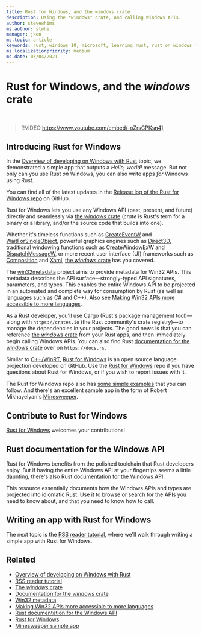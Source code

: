 ```yaml
---
title: Rust for Windows, and the windows crate
description: Using the *windows* crate, and calling Windows APIs.
author: stevewhims
ms.author: stwhi
manager: jken
ms.topic: article
keywords: rust, windows 10, microsoft, learning rust, rust on windows for beginners, rust with vs code, rust for windows
ms.localizationpriority: medium
ms.date: 03/04/2021
---
```


# Rust for Windows, and the *windows* crate

&nbsp;
> [!VIDEO https://www.youtube.com/embed/-oZrsCPKsn4]

## Introducing Rust for Windows

In the [Overview of developing on Windows with Rust](overview.md) topic, we demonstrated a simple app that outputs a *Hello, world!* message. But not only can you use Rust *on* Windows, you can also write apps *for* Windows using Rust.

You can find all of the latest updates in the [Release log of the Rust for Windows repo](https://github.com/microsoft/windows-rs/releases) on GitHub.

Rust for Windows lets you use any Windows API (past, present, and future) directly and seamlessly via [the *windows* crate](https://crates.io/crates/windows) (*crate* is Rust's term for a binary or a library, and/or the source code that builds into one).

Whether it's timeless functions such as [CreateEventW](/windows/win32/api/synchapi/nf-synchapi-createeventw) and [WaitForSingleObject](/windows/win32/api/synchapi/nf-synchapi-waitforsingleobject), powerful graphics engines such as [Direct3D](/windows/win32/direct3d12/directx-12-programming-guide), traditional windowing functions such as [CreateWindowExW](/windows/win32/api/winuser/nf-winuser-createwindowexw) and [DispatchMessageW](/windows/win32/api/winuser/nf-winuser-dispatchmessagew), or more recent user interface (UI) frameworks such as [Composition](/uwp/api/windows.ui.composition) and [Xaml](/uwp/api/windows.ui.xaml), [the *windows* crate](https://crates.io/crates/windows) has you covered.

The [win32metadata](https://github.com/microsoft/win32metadata) project aims to provide metadata for Win32 APIs. This metadata describes the API surface&mdash;strongly-typed API signatures, parameters, and types. This enables the entire Windows API to be projected in an automated and complete way for consumption by Rust (as well as languages such as C# and C++). Also see [Making Win32 APIs more accessible to more languages](https://blogs.windows.com/windowsdeveloper/2021/01/21/making-win32-apis-more-accessible-to-more-languages/).

As a Rust developer, you'll use Cargo (Rust's package management tool)&mdash;along with `https://crates.io` (the Rust community's crate registry)&mdash;to manage the dependencies in your projects. The good news is that you can reference [the *windows* crate](https://crates.io/crates/windows) from your Rust apps, and then immediately begin calling Windows APIs. You can also find Rust [documentation for the *windows* crate](https://docs.rs/windows/latest/windows/) over on `https://docs.rs`.

Similar to [C++/WinRT](/windows/uwp/cpp-and-winrt-apis/), [Rust for Windows](https://github.com/microsoft/windows-rs) is an open source language projection developed on GitHub. Use the [Rust for Windows](https://github.com/microsoft/windows-rs) repo if you have questions about Rust for Windows, or if you wish to report issues with it.

The Rust for Windows repo also has [some simple examples](https://github.com/microsoft/windows-rs/tree/master/crates/samples) that you can follow. And there's an excellent sample app in the form of Robert Mikhayelyan's [Minesweeper](https://github.com/robmikh/minesweeper-rs).

## Contribute to Rust for Windows

[Rust for Windows](https://github.com/microsoft/windows-rs) welcomes your contributions!

## Rust documentation for the Windows API

Rust for Windows benefits from the polished toolchain that Rust developers enjoy. But if having the entire Windows API at your fingertips seems a little daunting, there's also [Rust documentation for the Windows API](https://microsoft.github.io/windows-docs-rs/doc/windows/).

This resource essentially documents how the Windows APIs and types are projected into idiomatic Rust. Use it to browse or search for the APIs you need to know about, and that you need to know how to call.

## Writing an app with Rust for Windows

The next topic is the [RSS reader tutorial](rss-reader-rust-for-windows.md), where we'll walk through writing a simple app with Rust for Windows.

## Related

* [Overview of developing on Windows with Rust](overview.md)
* [RSS reader tutorial](rss-reader-rust-for-windows.md)
* [The *windows* crate](https://crates.io/crates/windows)
* [Documentation for the *windows* crate](https://docs.rs/windows/0.3.1/windows/)
* [Win32 metadata](https://github.com/microsoft/win32metadata)
* [Making Win32 APIs more accessible to more languages](https://blogs.windows.com/windowsdeveloper/2021/01/21/making-win32-apis-more-accessible-to-more-languages/)
* [Rust documentation for the Windows API](https://microsoft.github.io/windows-docs-rs/doc/windows/)
* [Rust for Windows](https://github.com/microsoft/windows-rs)
* [Minesweeper sample app](https://github.com/robmikh/minesweeper-rs)
